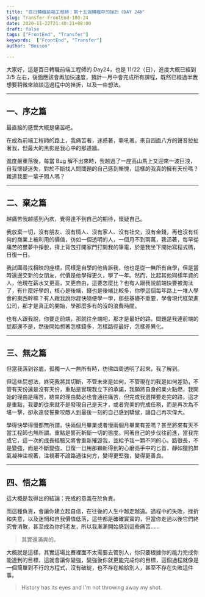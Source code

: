 ```yaml
---
title: "百日轉職前端工程師：第十五週轉職中的挫折《DAY 24》"
slug: Transfer-FrontEnd-100-24
date: 2020-11-22T21:40:21+08:00
draft: false
tags: ["FrontEnd", "Transfer"]
keywords:  ["FrontEnd", "Transfer"]
author: "Boison"

---
```



大家好，這是百日轉職前端工程師的 Day24，也是 11/22（日），進度大概已經到 3/5 左右，後面應該會再加快速度，預計一月中會完成所有課程，既然已經過半我想要稍微來談談這過程中的挫折，以及一些想法。


---
## 一、序之篇

最直接的感受大概是痛苦吧。

在成為前端工程師的路上，我痛苦著，迷惑著，嘶吼著。來自四面八方的聲音拉扯著我，但最大的黑影是我心中的那道牆。

進度嚴重落後，每當 Bug 解不出來時，我越過了一座高山馬上又迎來一波巨浪，自我懷疑迷失，對於不斷找人問問題的自己感到慚愧，這樣的我真的擁有天份嗎？難道我要一輩子問人嗎？

---

## 二、棄之篇

越痛苦我越感到內疚，覺得達不到自己的期待，懷疑自己。

我放棄一切，沒有朋友、沒有情人、沒有家人、沒有社交，沒有金錢，再也沒有任何的商業上被利用的價值，彷如一個透明的人，一個月不到兩萬，我活著，每早從痛苦的噩夢中掙脫，揹上背包打開家門打開我的筆電，於是我坐下開始寫程式碼，日復一日。

我試圖尋找相映的座標，同樣是自學的他告訴我，他也是從一無所有自學，但是當時還邊交新的女朋友，代價是他學得更久，學了一年。然而，比起其他同樣年資的人，他現在薪水又更高，又更自由，這要怎麼比？也有人跟我說前端快要被淘汰了，有什麼好學的，核心是後端，錢也是後端比較多，你學這個每年路上一堆人學會的東西幹嘛？有人跟我說你趕快隨便學一學，那些基礎不重要，學會現代框架進公司，那才是真正的開始，學那麼多有的沒的浪費時間。

也有人跟我說，你要走前端，那就往全端吧，那才是最好的路。問題是我連前端的屁都還不是，然後開始想著怎樣錢多，怎樣路徑最好，怎樣差異化。

---

## 三、無之篇

但當我落到谷底，孤獨一人一無所有時，彷彿四周透明了起來，我了解到。

但這些屁想法，終究我將其切斷，不管未來是如何，不管現在的我是如何差勁，不管有天份還是沒有天份，重點是實現我立下的承諾，我願將自身的業火點燃，我開始的理由是痛苦，結束的理由勢必也會通往痛苦，但完成我選擇要走完的路，這才是重點，我要的從來就不是發現自己是天才，或者完美的完成任務，而是再次為不堪一擊，卻永遠發誓撕咬敵人到最後一刻的自己感到驕傲，讓自己再次偉大。

學得快學得慢都無所謂，快兩個月畢業或者慢兩個月畢業有差嗎？甚至將來有天不當工程師也無所謂。重點是誓死斬斷一切的態度。照著自己的步伐往前進，當我完成它，這一次的成長經驗又將會重新摧毀我，並給予我一顆不同的心。路很長，不是變強，而是不斷變強，日復一日用那顆新得到的心磨亮手中的匕首，靜如獵豹屏氣凝神注視著，注視著不論路通往何方，變得更堅強，變得更善良。

---

## 四、悟之篇

這大概是我得出的結論：完成的意義在於負責。

而這種負責，會讓你建立起自信，在往後的人生中越走越遠。過程中的失敗，挫折和失意，以及迷惘和自我價值低落，這些都是確確實實的，但當你走過以後它們終究會消散，甚至成為你的老友，所以我漸漸開始感到這些痛苦......

> 其實還滿爽的。

大概就是這樣，其實這場比賽裡面不太需要去管別人，你只要根據你的能力完成你能達到的目標，這就會讓你變強，變強後你就更能完成你的目標，這個過程就像是一個簡單到不行的方程式，沒有破綻，也不存在輸給別人，甚至不存在失敗這件事。

> History has its eyes and I'm not throwing away my shot.